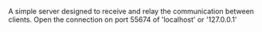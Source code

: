 A simple server designed to receive and relay the communication between clients. Open the connection on port 55674 of 'localhost' or '127.0.0.1'